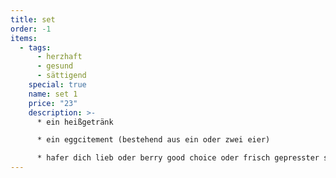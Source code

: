```yaml
---
title: set
order: -1
items:
  - tags:
      - herzhaft
      - gesund
      - sättigend
    special: true
    name: set 1
    price: "23"
    description: >-
      * e﻿in heißgetränk

      * e﻿in eggcitement (bestehend aus ein oder zwei eier)

      * h﻿afer dich lieb oder berry good choice oder frisch gepresster saft deiner wahl
---
```


